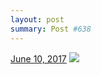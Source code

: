 ```yaml
---
layout: post
summary: Post #638
---
```


<p>
  <time><a href="/638">June 10, 2017</a></time>
  <a href="/638"><img src="{{ site.assets_url }}/638-640.jpg" srcset="{{ site.assets_url }}/638-320.jpg 320w, {{ site.assets_url }}/638-640.jpg 640w, {{ site.assets_url }}/638-960.jpg 960w, {{ site.assets_url }}/638-1280.jpg 1280w" sizes="(min-width: 700px) 50vw, calc(100vw - 2rem)" /></a>
</p>
